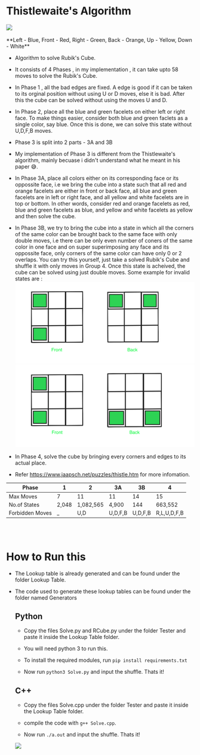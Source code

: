 # Thistlewaite's Algorithm

<p>
<image src="assets/Cube2.png" height="500"/>  
</p>
**Left - Blue, Front - Red, Right - Green, Back - Orange, Up - Yellow, Down - White**

- Algorithm to solve Rubik's Cube.

- It consists of 4 Phases , in my implementation , it can take upto 58 moves to solve the Rubik's Cube.

- In Phase 1 , all the bad edges are fixed. A edge is good if it can be taken to its orginal position without using U or D moves, else it is bad. After this the cube can be solved without using the moves U and D.

- In Phase 2, place all the blue and green facelets on either left or right face. To make things easier, consider both blue and green faclets as a single color, say blue. Once this is done, we can solve this state without U,D,F,B moves.

- Phase 3 is split into 2 parts - 3A and 3B

- My implementation of Phase 3 is different from the Thistlewaite's algorithm, mainly becuase i didn't understand what he meant in his paper 😅.

- In Phase 3A, place all colors either on its corresponding face or its oppossite face, i.e we bring the cube into a state such that all red and orange facelets are either in front or back face, all blue and green facelets are in left or right face, and all yellow and white facelets are in top or bottom. In other words, consider red and orange facelets as red, blue and green facelets as blue, and yellow and white facelets as yellow and then solve the cube.

- In Phase 3B, we try to bring the cube into a state in which all the corners of the same color can be brought back to the same face with only double moves, i.e there can be only even number of coners of the same color in one face and on super superimposing any face and its oppossite face, only corners of the same color can have only 0 or 2 overlaps. You can try this yourself, just take a solved Rubik's Cube and shuffle it with only moves in Group 4. Once this state is acheived, the cube can be solved using just double moves. Some example for invalid states are :
  ![alt text](assets/1n.png)
  ![alt text](assets/2n.png)

- In Phase 4, solve the cube by bringing every corners and edges to its actual place.

- Refer https://www.jaapsch.net/puzzles/thistle.htm for more infomation.

| Phase           | 1     | 2         | 3A      | 3B      | 4           |
| --------------- | ----- | --------- | ------- | ------- | ----------- |
| Max Moves       | 7     | 11        | 11      | 14      | 15          |
| No.of States    | 2,048 | 1,082,565 | 4,900   | 144     | 663,552     |
| Forbidden Moves | \_    | U,D       | U,D,F,B | U,D,F,B | R,L,U,D,F,B |

<br>
</br>

# How to Run this

- The Lookup table is already generated and can be found under the folder Lookup Table.

- The code used to generate these lookup tables can be found under the folder named Generators

  ## Python

  - Copy the files Solve.py and RCube.py under the folder Tester and paste it inside the Lookup Table folder.

  - You will need python 3 to run this.

  - To install the required modules, run `pip install requirements.txt`

  - Now run `python3 Solve.py` and input the shuffle. Thats it!

  ## C++

  - Copy the files Solve.cpp under the folder Tester and paste it inside the Lookup Table folder.

  - compile the code with `g++ Solve.cpp`.

  - Now run `./a.out` and input the shuffle. Thats it!

  <p>
  <image src="assets/Solve.gif"/>
  </p>
